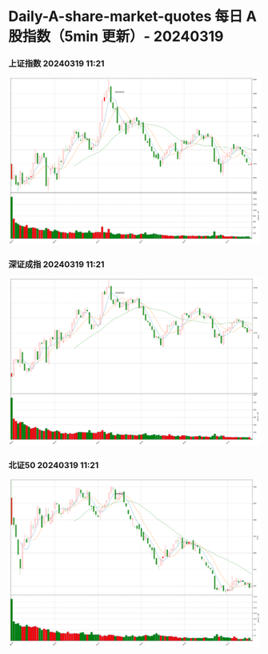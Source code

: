 
# Daily-A-share-market-quotes 每日 A 股指数（5min 更新）- 20240319

### 上证指数 20240319 11:21
![](./fig/2024/3/20240319-sh000001.png)

### 深证成指 20240319 11:21
![](./fig/2024/3/20240319-sz399001.png)

### 北证50 20240319 11:21
![](./fig/2024/3/20240319-bj899050.png)
